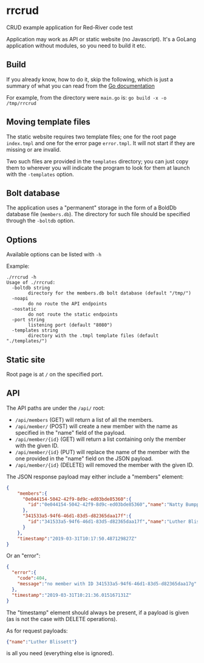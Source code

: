 # rrcrud
CRUD example application for Red-River code test

Application may work as API or static website (no Javascript).
It's a GoLang application without modules, so you need to build it etc.

## Build
If you already know, how to do it, skip the following, which is just a
summary of what you can read from the [Go documentation](https://golang.org/cmd/go/#hdr-Compile_packages_and_dependencies) 

 For example, from the directory were `main.go` is: 
 `go build -x -o /tmp/rrcrud` 
 
## Moving template files
The static website requires two template files; one for the root page `index.tmpl` and one for the error page `error.tmpl`. It will not start if they are missing or are invalid.

Two such files are provided in the `templates` directory; you can just copy them to wherever you will indicate the program to look for them at launch with
the `-templates` option.

## Bolt database
The application uses a "permanent" storage in the form of a BoldDb database file (`members.db`). The directory for such file should be specified through the `-boltdb` option.

## Options

Available options can be listed with `-h`

Example:
```
./rrcrud -h                                                                
Usage of ./rrcrud:
  -boltdb string
    	directory for the members.db bolt database (default "/tmp/")
  -noapi
    	do no route the API endpoints
  -nostatic
    	do not route the static endpoints
  -port string
    	listening port (default "8080")
  -templates string
    	directory with the .tmpl template files (default "./templates/")
```
## Static site
Root page is at `/` on the specified port.

## API
The API paths are under the `/api/` root:
* `/api/members` (GET) will return a list of all the members.
* `/api/member/` (POST) will create a new member with the name as specified in the "name" field of the payload. 
* `/api/member/{id}` (GET) will return a list containing only the member with the given ID.
* `/api/member/{id}` (PUT) will replace the name of the member with the one provided in the "name" field on the JSON payload.
* `/api/member/{id}` (DELETE) will removed the member with the given ID.

The JSON response payload may either include a "members" element:

```json
{
    "members":{
      "0e044154-5042-42f9-8d9c-ed03bde85360":{
        "id":"0e044154-5042-42f9-8d9c-ed03bde85360","name":"Natty Bumppo"
      },
      "341533a5-94f6-46d1-83d5-d82365daa17f":{
        "id":"341533a5-94f6-46d1-83d5-d82365daa17f","name":"Luther Blissett"
      }
    },
    "timestamp":"2019-03-31T10:17:50.487129827Z"
}
```

Or an "error":

```json
{
  "error":{
    "code":404,
    "message":"no member with ID 341533a5-94f6-46d1-83d5-d82365daa17g"
  },
  "timestamp":"2019-03-31T10:21:36.015167131Z"
}
```

The "timestamp" element should always be present, if a payload is given (as is not the case with DELETE operations).

As for request payloads:
```json
{"name":"Luther Blissett"}
```
is all you need (everything else is ignored).
